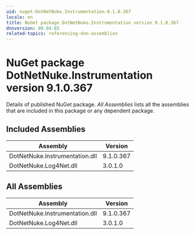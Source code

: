 ```yaml
---
uid: nuget-DotNetNuke.Instrumentation-9.1.0.367
locale: en
title: NuGet package DotNetNuke.Instrumentation version 9.1.0.367
dnnversion: 09.04.03
related-topics: referencing-dnn-assemblies
---
```


# NuGet package DotNetNuke.Instrumentation version 9.1.0.367
Details of published NuGet package.
*All Assemblies* lists all the assemblies that are included in this package or any dependent package.

## Included Assemblies

|Assembly|Version|
|---|---|
|DotNetNuke.Instrumentation.dll|9.1.0.367|
|DotNetNuke.Log4Net.dll|3.0.1.0|

## All Assemblies

|Assembly|Version|
|---|---|
|DotNetNuke.Instrumentation.dll|9.1.0.367|
|DotNetNuke.Log4Net.dll|3.0.1.0|

